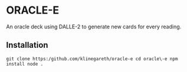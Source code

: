 # ORACLE-E

An oracle deck using DALLE-2 to generate new cards for every reading.

## Installation
`git clone https:/github.com/klinegareth/oracle-e
cd oracle\-e
npm install
node .`
